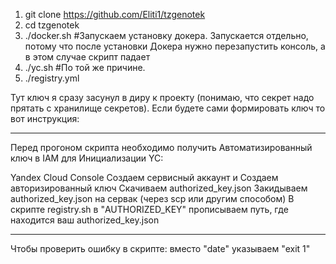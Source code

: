 1. git clone https://github.com/Eliti1/tzgenotek  
2. cd tzgenotek  
3. ./docker.sh #Запускаем установку докера. Запускается отдельно, потому что после установки Докера нужно перезапустить консоль, а в этом случае скрипт падает
4. ./yc.sh #По той же причине.
5. ./registry.yml

Тут ключ я сразу засунул в диру к проекту (понимаю, что секрет надо прятать с хранилище секретов). Если будете сами формировать ключ то вот инструкция:
_______________________________________________________________________________________________________________________________________________________________________
Перед прогоном скрипта необходимо получить Автоматизированный ключ в IAM для Инициализации YC:

Yandex Cloud Console
Создаем сервисный аккаунт и Создаем авторизированный ключ
Скачиваем authorized_key.json
Закидываем authorized_key.json на сервак (через scp или другим способом)
В скрипте registry.sh в "AUTHORIZED_KEY" прописываем путь, где находится ваш authorized_key.json
_________________________________________________________________________________________________________________________________________________________________________
Чтобы проверить ошибку в скрипте:
вместо "date" указываем "exit 1"
